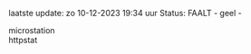 laatste update: 
zo 10-12-2023 19:34   uur 
Status: FAALT - geel - 
<div class="service Y">microstation</div><div class="service G">httpstat</div>